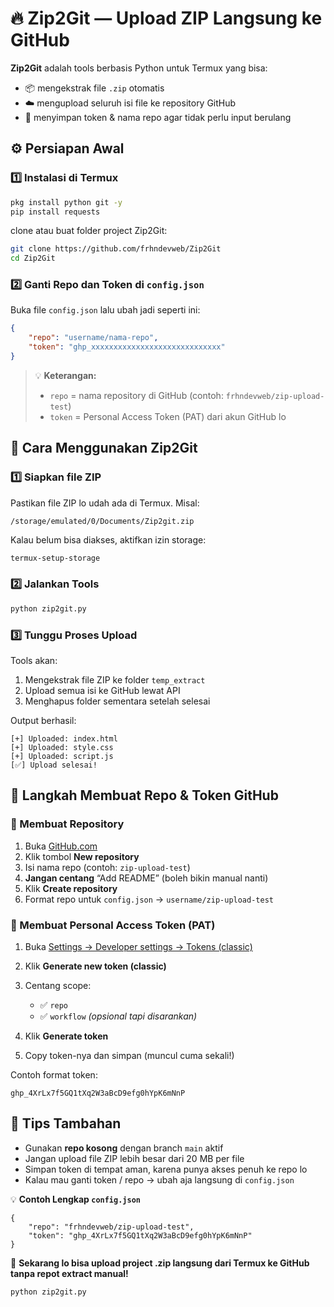 # 🔥 Zip2Git — Upload ZIP Langsung ke GitHub

**Zip2Git** adalah tools berbasis Python untuk Termux yang bisa:
- 📦 mengekstrak file `.zip` otomatis  
- ☁️ mengupload seluruh isi file ke repository GitHub  
- 💾 menyimpan token & nama repo agar tidak perlu input berulang  


## ⚙️ Persiapan Awal

### 1️⃣ Instalasi di Termux
```bash
pkg install python git -y
pip install requests
````

clone atau buat folder project Zip2Git:

```bash
git clone https://github.com/frhndevweb/Zip2Git
cd Zip2Git
```


### 2️⃣ Ganti Repo dan Token di `config.json`

Buka file `config.json` lalu ubah jadi seperti ini:

```json
{
    "repo": "username/nama-repo",
    "token": "ghp_xxxxxxxxxxxxxxxxxxxxxxxxxxxxx"
}
```

> 💡 **Keterangan:**
>
> * `repo` = nama repository di GitHub (contoh: `frhndevweb/zip-upload-test`)
> * `token` = Personal Access Token (PAT) dari akun GitHub lo


## 🚀 Cara Menggunakan Zip2Git

### 1️⃣ Siapkan file ZIP

Pastikan file ZIP lo udah ada di Termux. Misal:

```
/storage/emulated/0/Documents/Zip2git.zip
```

Kalau belum bisa diakses, aktifkan izin storage:

```bash
termux-setup-storage
```


### 2️⃣ Jalankan Tools

```bash
python zip2git.py
```


### 3️⃣ Tunggu Proses Upload

Tools akan:

1. Mengekstrak file ZIP ke folder `temp_extract`
2. Upload semua isi ke GitHub lewat API
3. Menghapus folder sementara setelah selesai

Output berhasil:

```
[+] Uploaded: index.html
[+] Uploaded: style.css
[+] Uploaded: script.js
[✅] Upload selesai!
```


## 🧠 Langkah Membuat Repo & Token GitHub

### 🔹 Membuat Repository

1. Buka [GitHub.com](https://github.com/)
2. Klik tombol **New repository**
3. Isi nama repo (contoh: `zip-upload-test`)
4. **Jangan centang** “Add README” (boleh bikin manual nanti)
5. Klik **Create repository**
6. Format repo untuk `config.json` → `username/zip-upload-test`


### 🔹 Membuat Personal Access Token (PAT)

1. Buka [Settings → Developer settings → Tokens (classic)](https://github.com/settings/tokens)
2. Klik **Generate new token (classic)**
3. Centang scope:

   * ✅ `repo`
   * ✅ `workflow` *(opsional tapi disarankan)*
4. Klik **Generate token**
5. Copy token-nya dan simpan (muncul cuma sekali!)

Contoh format token:

```
ghp_4XrLx7f5GQ1tXq2W3aBcD9efg0hYpK6mNnP
```


## 🧰 Tips Tambahan

* Gunakan **repo kosong** dengan branch `main` aktif
* Jangan upload file ZIP lebih besar dari 20 MB per file
* Simpan token di tempat aman, karena punya akses penuh ke repo lo
* Kalau mau ganti token / repo → ubah aja langsung di `config.json`


💡 **Contoh Lengkap `config.json`**

```
{
    "repo": "frhndevweb/zip-upload-test",
    "token": "ghp_4XrLx7f5GQ1tXq2W3aBcD9efg0hYpK6mNnP"
}
```


🎉 **Sekarang lo bisa upload project .zip langsung dari Termux ke GitHub tanpa repot extract manual!**

```
python zip2git.py
```
